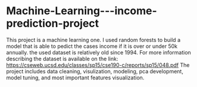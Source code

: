 # Machine-Learning---income-prediction-project
This project is a machine learning one. I used random forests to build a model that is able to pedict the cases income if it is over or under 50k annually. 
the used dataset is relatively old since 1994. For more information describing the dataset is available on the link: https://cseweb.ucsd.edu/classes/sp15/cse190-c/reports/sp15/048.pdf 
The project includes data cleaning, visulization, modeling, pca development, model tuning, and most important features visualization. 
